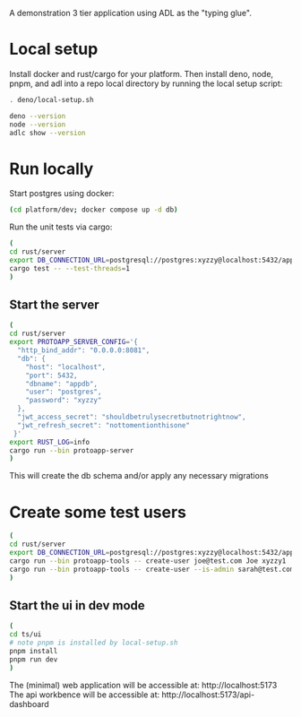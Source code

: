 A demonstration 3 tier application using ADL as the "typing glue".

# Local setup

Install docker and rust/cargo for your platform. Then install deno, node, pnpm, and adl into a repo
local directory by running the local setup script:

```bash
. deno/local-setup.sh

deno --version
node --version
adlc show --version 
```


# Run locally

Start postgres using docker:


```bash
(cd platform/dev; docker compose up -d db)
```

Run the unit tests via cargo:

```bash
(
cd rust/server
export DB_CONNECTION_URL=postgresql://postgres:xyzzy@localhost:5432/appdb
cargo test -- --test-threads=1
)
```

## Start the server

```bash
(
cd rust/server
export PROTOAPP_SERVER_CONFIG='{
  "http_bind_addr": "0.0.0.0:8081",
  "db": {
    "host": "localhost",
    "port": 5432,
    "dbname": "appdb",
    "user": "postgres",
    "password": "xyzzy"
  },
  "jwt_access_secret": "shouldbetrulysecretbutnotrightnow",
  "jwt_refresh_secret": "nottomentionthisone"
 }'
export RUST_LOG=info
cargo run --bin protoapp-server
)
```

This will create the db schema and/or apply any necessary migrations

# Create some test users

```bash
(
cd rust/server
export DB_CONNECTION_URL=postgresql://postgres:xyzzy@localhost:5432/appdb
cargo run --bin protoapp-tools -- create-user joe@test.com Joe xyzzy1
cargo run --bin protoapp-tools -- create-user --is-admin sarah@test.com Sarah abcdef
)
```

## Start the ui in dev mode

```bash
(
cd ts/ui
# note pnpm is installed by local-setup.sh
pnpm install
pnpm run dev
)
```

The (minimal) web application will be accessible at: http://localhost:5173
The api workbence will be accessible at: http://localhost:5173/api-dashboard
